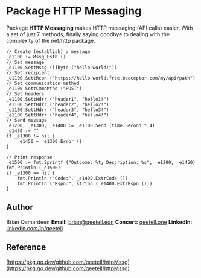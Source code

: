 # Package HTTP Messaging
Package **HTTP Messaging** makes HTTP messaging (API calls) easier.
With a set of just 7 methods, finally saying goodbye to dealing with the complexity of the net/http package.


    // Create (establish) a message
    _e1100 := Mssg_Estb ()
    // Set message
    _e1100.SettMssg ([]byte ("hello world!"))
    // Set recipient
    _e1100.SettRcpn ("https://hello-world.free.beeceptor.com/my/api/path")
    // Set communication method
    _e1100.SettCmmnMthd ("POST")
    // Set headers
    _e1100.SettHdrr ("header1", "hello1!")
    _e1100.SettHdrr ("header2", "hello2!")
    _e1100.SettHdrr ("header3", "hello3!")
    _e1100.SettHdrr ("header4", "hello4!")
    // Send message
    _e1200, _e1300, _e1400 := _e1100.Send (time.Second * 4)
    _e1450 := ""
    if _e1300 != nil {
    	_e1450 = _e1300.Error ()
    }
    
    // Print response
    _e1500 := fmt.Sprintf ("Outcome: %t; Description: %s", _e1200, _e1450)
    fmt.Println (_e1500)
    if _e1300 == nil {
    	fmt.Println ("Code:", _e1400.ExtrCode ())
    	fmt.Println ("Rspn:", string (_e1400.ExtrRspn ()))
    }

## Author
Brian Qamardeen
**Email:** brian@qeetell.eon
**Concert:** [qeetell.one](https://qeetell.one)
**LinkedIn:** [linkedin.com/in/qeetell](https://www.linkedin.com/in/qeetell/)

## Reference
[https://pkg.go.dev/github.com/qeetell/httpMssg](https://pkg.go.dev/github.com/qeetell/httpMssg)
